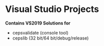 # Visual Studio Projects

__Contains VS2019 Solutions for__

* cepsvalidate (console tool)
* cepslib (32 bit/64 bit/debug/release)
